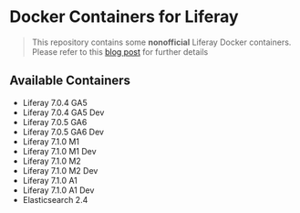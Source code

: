 # Docker Containers for Liferay
> This repository contains some **nonofficial** Liferay Docker containers. Please refer to this [blog post](https://web.liferay.com/it/web/glassofwhiskey/blog/-/blogs/liferay-and-docker-dockerised-liferay-workspace) for further details

## Available Containers
- Liferay 7.0.4 GA5
- Liferay 7.0.4 GA5 Dev
- Liferay 7.0.5 GA6
- Liferay 7.0.5 GA6 Dev
- Liferay 7.1.0 M1
- Liferay 7.1.0 M1 Dev
- Liferay 7.1.0 M2
- Liferay 7.1.0 M2 Dev
- Liferay 7.1.0 A1
- Liferay 7.1.0 A1 Dev
- Elasticsearch 2.4